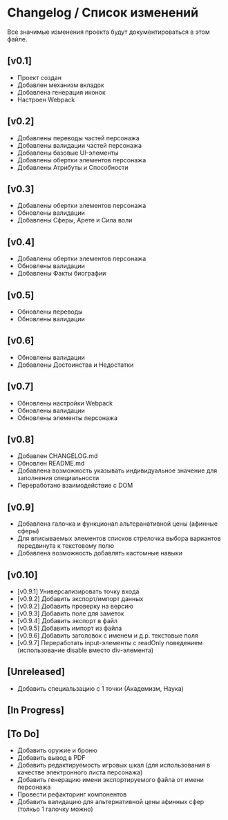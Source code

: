 # Changelog / Список изменений

Все значимые изменения проекта будут документироваться в этом файле.

## [v0.1]

- Проект создан
- Добавлен механизм вкладок
- Добавлена генерация иконок
- Настроен Webpack

## [v0.2]

- Добавлены переводы частей персонажа
- Добавлены валидации частей персонажа
- Добавлены базовые UI-элементы
- Добавлены обертки элементов персонажа
- Добавлены Атрибуты и Способности

## [v0.3]

- Добавлены обертки элементов персонажа
- Обновлены валидации
- Добавлены Сферы, Арете и Сила воли

## [v0.4]

- Добавлены обертки элементов персонажа
- Обновлены валидации
- Добавлены Факты биографии

## [v0.5]

- Обновлены переводы
- Обновлены валидации

## [v0.6]

- Обновлены валидации
- Добавлены Достоинства и Недостатки

## [v0.7]

- Обновлены настройки Webpack
- Обновлены валидации
- Обновлены элементы персонажа

## [v0.8]

- Добавлен CHANGELOG.md
- Обновлен README.md
- Добавлена возможность указывать индивидуальное значение для заполнения специальности
- Переработано взаимодействие с DOM

## [v0.9]

- Добавлена галочка и функционал альтеранативной цены (афинные сферы)
- Для вписываемых элементов списков стрелочка выбора вариантов передвинута к текстовому полю
- Добавлена возможность добавлять кастомные навыки

## [v0.10]

- [v0.9.1] Универсализировать точку входа
- [v0.9.2] Добавить экспорт/импорт данных
- [v0.9.2] Добавить проверку на версию
- [v0.9.3] Добавить поле для заметок
- [v0.9.4] Добавить экспорт в файл
- [v0.9.5] Добавить импорт из файла
- [v0.9.6] Добавить заголовок с именем и д.р. текстовые поля
- [v0.9.7] Переработать input-элементы с readOnly поведением (использование disable вместо div-элемента)

## [Unreleased]

- Добавить специальзацию с 1 точки (Академизм, Наука)

## [In Progress]

## [To Do]

- Добавить оружие и броню
- Добавить вывод в PDF
- Добавить редактируемость игровых шкал (для использования в качестве электронного листа персонажа)
- Добавить генерацию имени экспортируемого файла от имени персонажа
- Провести рефакторинг компонентов
- Добавить валидацию для альтернативной цены афинных сфер (толкьо 1 галочку можно)
